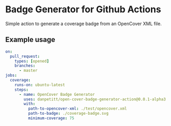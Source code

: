 # Badge Generator for Github Actions

Simple action to generate a coverage badge from an OpenCover XML file.

## Example usage

```yaml
on:
  pull_request:
    types: [opened]
    branches:
      - master
jobs:
  coverage:
    runs-on: ubuntu-latest
    steps:
      - name: OpenCover Badge Generator
        uses: danpetitt/open-cover-badge-generator-action@0.0.1-alpha3
        with:
          path-to-opencover-xml: ./test/opencover.xml
          path-to-badge: ./coverage-badge.svg
          minimum-coverage: 75
```
